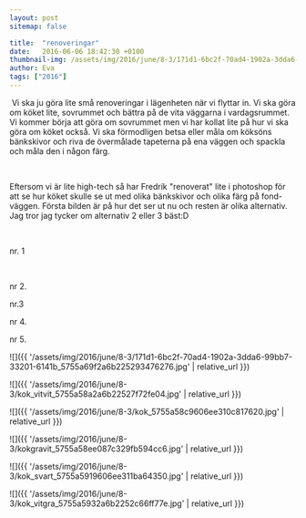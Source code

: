 ```yaml
---
layout: post
sitemap: false

title:  "renoveringar"
date:   2016-06-06 18:42:30 +0100
thumbnail-img: /assets/img/2016/june/8-3/171d1-6bc2f-70ad4-1902a-3dda6-99bb7-33201-6141b_5755a69f2a6b225293476276.jpg
author: Eva
tags: ["2016"]
---
```


 Vi ska ju göra lite små renoveringar i lägenheten när vi flyttar in. Vi ska göra om köket lite, sovrummet och bättra på de vita väggarna i vardagsrummet. Vi kommer börja att göra om sovrummet men vi har kollat lite på hur vi ska göra om köket också. Vi ska förmodligen betsa eller måla om köksöns bänkskivor och riva de övermålade tapeterna på ena väggen och spackla och måla den i någon färg. 




 




Eftersom vi är lite high-tech så har Fredrik "renoverat" lite i photoshop för att se hur köket skulle se ut med olika bänkskivor och olika färg på fond-väggen. Första bilden är på hur det ser ut nu och resten är olika alternativ. Jag tror jag tycker om alternativ 2 eller 3 bäst:D 













 




nr. 1







 













nr 2. 










nr.3










nr 4.










nr 5.

![]({{ '/assets/img/2016/june/8-3/171d1-6bc2f-70ad4-1902a-3dda6-99bb7-33201-6141b_5755a69f2a6b225293476276.jpg'  | relative_url }})

![]({{ '/assets/img/2016/june/8-3/kok_vitvit_5755a58a2a6b22527f72fe04.jpg'  | relative_url }})

![]({{ '/assets/img/2016/june/8-3/kok_5755a58c9606ee310c817620.jpg'  | relative_url }})

![]({{ '/assets/img/2016/june/8-3/kokgravit_5755a58ee087c329fb594cc6.jpg'  | relative_url }})

![]({{ '/assets/img/2016/june/8-3/kok_svart_5755a5919606ee311ba64350.jpg'  | relative_url }})

![]({{ '/assets/img/2016/june/8-3/kok_vitgra_5755a5932a6b2252c66ff77e.jpg'  | relative_url }})


